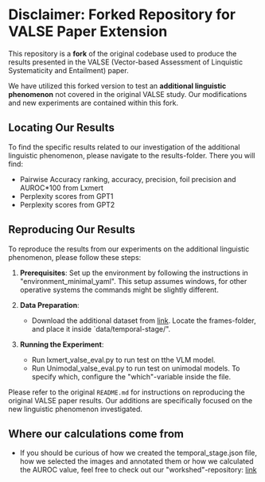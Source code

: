# Disclaimer: Forked Repository for VALSE Paper Extension

This repository is a **fork** of the original codebase used to produce the results presented in the VALSE (Vector-based Assessment of Linquistic Systematicity and Entailment) paper.

We have utilized this forked version to test an **additional linguistic phenomenon** not covered in the original VALSE study. Our modifications and new experiments are contained within this fork.

## Locating Our Results

To find the specific results related to our investigation of the additional linguistic phenomenon, please navigate to the results-folder. There you will find:

* Pairwise Accuracy ranking, accuracy, precision, foil precision and AUROC*100 from Lxmert 
* Perplexity scores from GPT1
* Perplexity scores from GPT2

## Reproducing Our Results

To reproduce the results from our experiments on the additional linguistic phenomenon, please follow these steps:

1.  **Prerequisites**: Set up the environment by following the instructions in "environment_minimal_yaml". This setup assumes windows, for other operative systems the commands might be slightly different.

2.  **Data Preparation**:
    * Download the additional dataset from [link](https://dreamdragon.github.io/PennAction/). Locate the frames-folder, and place it inside `data/temporal-stage/".
  
3.  **Running the Experiment**:
    * Run lxmert_valse_eval.py to run test on tthe VLM model.
    * Run Unimodal_valse_eval.py to run test on unimodal models. To specify which, configure the "which"-variable inside the file.

Please refer to the original `README.md` for instructions on reproducing the original VALSE paper results. Our additions are specifically focused on the new linguistic phenomenon investigated.

## Where our calculations come from
* If you should be curious of how we created the temporal_stage.json file, how we selected the images and annotated them or how we calculated the AUROC value, feel free to check out our "workshed"-repository: [link](https://github.com/robinsvahn/ActionState)